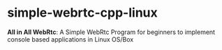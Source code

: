 # simple-webrtc-cpp-linux
**All in All WebRtc**: A Simple WebRtc Program for beginners to implement console based applications in Linux OS/Box

